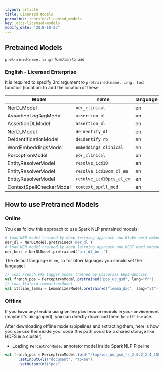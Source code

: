 ```yaml
---
layout: article
title: Licensed Models
permalink: /docs/en/licensed_models
key: docs-licensed-models
modify_date: "2019-10-23"
---
```


## Pretrained Models

`pretrained(name, lang)` function to use

### English - Licensed Enterprise

It is required to specify 3rd argument to `pretrained(name, lang, loc)` function (location) to add the location of these 

| Model                                  |   name     |   language     |   loc     |
|----------------------------------------|---------------|---------------|---------------|
|NerDLModel        |`ner_clinical`|en|clinical/models|
|AssertionLogRegModel        |`assertion_ml`|en|clinical/models|
|AssertionDLModel        |`assertion_dl`|en|clinical/models|
|NerDLModel        |`deidentify_dl`|en|clinical/models|
|DeIdentificationModel        |`deidentify_rb`|en|clinical/models|
|WordEmbeddingsModel        |`embeddings_clinical`|en|clinical/models|
|PerceptronModel        |`pos_clinical`|en|clinical/models|
|EntityResolverModel        |`resolve_icd10`|en|clinical/models|
|EntityResolverModel        |`resolve_icd10cm_cl_em`|en|clinical/models|
|EntityResolverModel        |`resolve_icd10pcs_cl_em`|en|clinical/models|
|ContextSpellCheckerModel        |`context_spell_med`|en|clinical/models|


## How to use Pretrained Models

### Online

You can follow this approach to use Spark NLP pretrained models:

```python
# load NER model trained by deep learning approach and GloVe word embeddings
ner_dl = NerDLModel.pretrained('ner_dl')
# load NER model trained by deep learning approach and BERT word embeddings
ner_bert = NerDLModel.pretrained('ner_dl_bert')
```

The default language is `en`, so for other laguages you should set the language:

```scala
// load French POS tagger model trained by Universal Dependencies
val french_pos = PerceptronModel.pretrained("pos_ud_gsd", lang="fr")
// load Italain LemmatizerModel
val italian_lemma = LemmatizerModel.pretrained("lemma_dxc", lang="it")
````

### Offline

If you have any trouble using online pipelines or models in your environment (maybe it's air-gapped), you can directly download them for `offline` use.

After downloading offline models/pipelines and extracting them, here is how you can use them iside your code (the path could be a shared storage like HDFS in a cluster):

* Loading `PerceptronModel` annotator model inside Spark NLP Pipeline

```scala
val french_pos = PerceptronModel.load("/tmp/pos_ud_gsd_fr_2.0.2_2.4_1556531457346/")
      .setInputCols("document", "token")
      .setOutputCol("pos")
```
